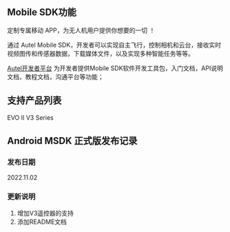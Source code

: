 ## Mobile SDK功能 

定制专属移动 APP，为无人机用户提供你想要的一切 ！

通过 Autel Mobile SDK，开发者可以实现自主飞行，控制相机和云台，接收实时视频图传和传感器数据，下载媒体文件，以及实现多种智能任务等等。

[Autel开发者平台](https://develop.autelrobotics.cn) 为开发者提供Mobile SDK软件开发工具包，入门文档，API说明文档，教程文档，沟通平台等功能；

## 支持产品列表

EVO II V3 Series

## Android MSDK 正式版发布记录

### 发布日期

2022.11.02

### 更新说明

1. 增加V3遥控器的支持
2. 添加README文档



    
